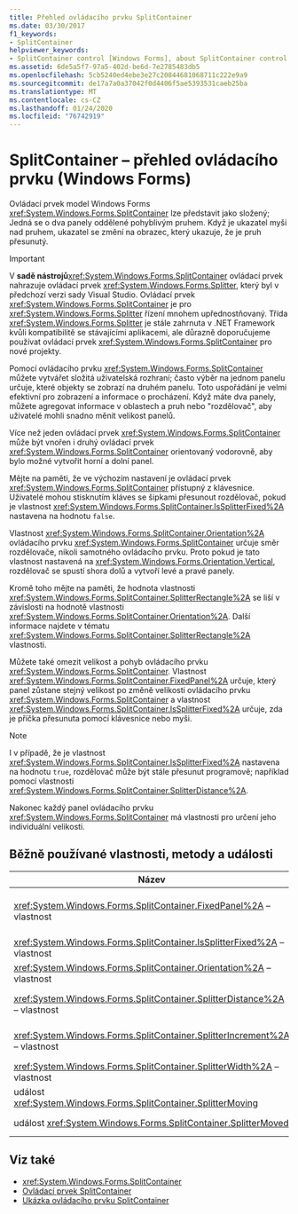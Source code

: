 ```yaml
---
title: Přehled ovládacího prvku SplitContainer
ms.date: 03/30/2017
f1_keywords:
- SplitContainer
helpviewer_keywords:
- SplitContainer control [Windows Forms], about SplitContainer control
ms.assetid: 6de5a5f7-97a5-402d-be6d-7e2785483db5
ms.openlocfilehash: 5cb5240ed4ebe3e27c20844681068711c222e9a9
ms.sourcegitcommit: de17a7a0a37042f0d4406f5ae5393531caeb25ba
ms.translationtype: MT
ms.contentlocale: cs-CZ
ms.lasthandoff: 01/24/2020
ms.locfileid: "76742919"
---
```

# <a name="splitcontainer-control-overview-windows-forms"></a>SplitContainer – přehled ovládacího prvku (Windows Forms)
Ovládací prvek model Windows Forms <xref:System.Windows.Forms.SplitContainer> lze představit jako složený; Jedná se o dva panely oddělené pohyblivým pruhem. Když je ukazatel myši nad pruhem, ukazatel se změní na obrazec, který ukazuje, že je pruh přesunutý.  
  
> [!IMPORTANT]
> V **sadě nástrojů**<xref:System.Windows.Forms.SplitContainer> ovládací prvek nahrazuje ovládací prvek <xref:System.Windows.Forms.Splitter>, který byl v předchozí verzi sady Visual Studio. Ovládací prvek <xref:System.Windows.Forms.SplitContainer> je pro <xref:System.Windows.Forms.Splitter> řízení mnohem upřednostňovaný. Třída <xref:System.Windows.Forms.Splitter> je stále zahrnuta v .NET Framework kvůli kompatibilitě se stávajícími aplikacemi, ale důrazně doporučujeme používat ovládací prvek <xref:System.Windows.Forms.SplitContainer> pro nové projekty.  
  
 Pomocí ovládacího prvku <xref:System.Windows.Forms.SplitContainer> můžete vytvářet složitá uživatelská rozhraní; často výběr na jednom panelu určuje, které objekty se zobrazí na druhém panelu. Toto uspořádání je velmi efektivní pro zobrazení a informace o procházení. Když máte dva panely, můžete agregovat informace v oblastech a pruh nebo "rozdělovač", aby uživatelé mohli snadno měnit velikost panelů.  
  
 Více než jeden ovládací prvek <xref:System.Windows.Forms.SplitContainer> může být vnořen i druhý ovládací prvek <xref:System.Windows.Forms.SplitContainer> orientovaný vodorovně, aby bylo možné vytvořit horní a dolní panel.  
  
 Mějte na paměti, že ve výchozím nastavení je ovládací prvek <xref:System.Windows.Forms.SplitContainer> přístupný z klávesnice. Uživatelé mohou stisknutím kláves se šipkami přesunout rozdělovač, pokud je vlastnost <xref:System.Windows.Forms.SplitContainer.IsSplitterFixed%2A> nastavena na hodnotu `false`.  
  
 Vlastnost <xref:System.Windows.Forms.SplitContainer.Orientation%2A> ovládacího prvku <xref:System.Windows.Forms.SplitContainer> určuje směr rozdělovače, nikoli samotného ovládacího prvku. Proto pokud je tato vlastnost nastavená na <xref:System.Windows.Forms.Orientation.Vertical>, rozdělovač se spustí shora dolů a vytvoří levé a pravé panely.  
  
 Kromě toho mějte na paměti, že hodnota vlastnosti <xref:System.Windows.Forms.SplitContainer.SplitterRectangle%2A> se liší v závislosti na hodnotě vlastnosti <xref:System.Windows.Forms.SplitContainer.Orientation%2A>. Další informace najdete v tématu <xref:System.Windows.Forms.SplitContainer.SplitterRectangle%2A> vlastnosti.  
  
 Můžete také omezit velikost a pohyb ovládacího prvku <xref:System.Windows.Forms.SplitContainer>. Vlastnost <xref:System.Windows.Forms.SplitContainer.FixedPanel%2A> určuje, který panel zůstane stejný velikost po změně velikosti ovládacího prvku <xref:System.Windows.Forms.SplitContainer> a vlastnost <xref:System.Windows.Forms.SplitContainer.IsSplitterFixed%2A> určuje, zda je příčka přesunuta pomocí klávesnice nebo myši.  
  
> [!NOTE]
> I v případě, že je vlastnost <xref:System.Windows.Forms.SplitContainer.IsSplitterFixed%2A> nastavena na hodnotu `true`, rozdělovač může být stále přesunut programově; například pomocí vlastnosti <xref:System.Windows.Forms.SplitContainer.SplitterDistance%2A>.  
  
 Nakonec každý panel ovládacího prvku <xref:System.Windows.Forms.SplitContainer> má vlastnosti pro určení jeho individuální velikosti.  
  
## <a name="commonly-used-properties-methods-and-events"></a>Běžně používané vlastnosti, metody a události  
  
|Název|Popis|  
|----------|-----------------|  
|<xref:System.Windows.Forms.SplitContainer.FixedPanel%2A> – vlastnost|Určuje, která paleta zůstane po změně velikosti <xref:System.Windows.Forms.SplitContainer> ovládacího prvku stejná velikost.|  
|<xref:System.Windows.Forms.SplitContainer.IsSplitterFixed%2A> – vlastnost|Určuje, zda lze příčku přesunout pomocí klávesnice nebo myši.|  
|<xref:System.Windows.Forms.SplitContainer.Orientation%2A> – vlastnost|Určuje, zda je příčka uspořádána svisle nebo vodorovně.|  
|<xref:System.Windows.Forms.SplitContainer.SplitterDistance%2A> – vlastnost|Určuje vzdálenost v pixelech od levého nebo horního okraje až po Pohyblivý dělicí panel.|  
|<xref:System.Windows.Forms.SplitContainer.SplitterIncrement%2A> – vlastnost|Určuje minimální vzdálenost (v pixelech), po kterou může být příčka přesunuta uživatelem.|  
|<xref:System.Windows.Forms.SplitContainer.SplitterWidth%2A> – vlastnost|Určuje tloušťku příčky (v pixelech).|  
|událost <xref:System.Windows.Forms.SplitContainer.SplitterMoving>|Vyvolá se při přesunutí příčky.|  
|událost <xref:System.Windows.Forms.SplitContainer.SplitterMoved>|Vyvolá se v případě, že došlo k přesunutí příčky.|  
  
## <a name="see-also"></a>Viz také

- <xref:System.Windows.Forms.SplitContainer>
- [Ovládací prvek SplitContainer](splitcontainer-control-windows-forms.md)
- [Ukázka ovládacího prvku SplitContainer](https://docs.microsoft.com/previous-versions/visualstudio/visual-studio-2008/0ffz7d1b(v=vs.90))
